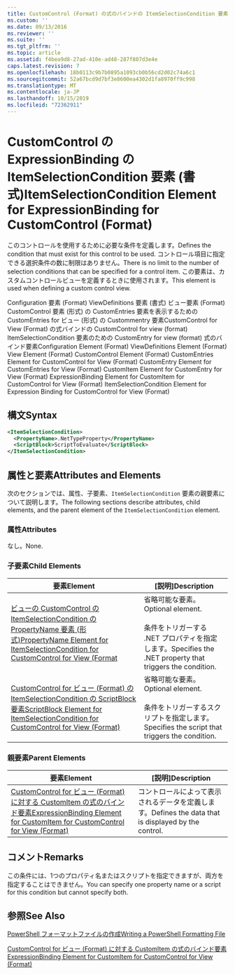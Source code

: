 ```yaml
---
title: CustomControl (Format) の式のバインドの ItemSelectionCondition 要素Microsoft Docs
ms.custom: ''
ms.date: 09/13/2016
ms.reviewer: ''
ms.suite: ''
ms.tgt_pltfrm: ''
ms.topic: article
ms.assetid: f4bea9d8-27ad-410e-ad48-287f807d3e4e
caps.latest.revision: 7
ms.openlocfilehash: 18b0113c9b7b0895a1093cb0b56cd2d02c74a6c1
ms.sourcegitcommit: 52a67bcd9d7bf3e8600ea4302d1fa8970ff9c998
ms.translationtype: MT
ms.contentlocale: ja-JP
ms.lasthandoff: 10/15/2019
ms.locfileid: "72362911"
---
```

# <a name="itemselectioncondition-element-for-expressionbinding-for-customcontrol-format"></a><span data-ttu-id="d17ca-102">CustomControl の ExpressionBinding の ItemSelectionCondition 要素 (書式)</span><span class="sxs-lookup"><span data-stu-id="d17ca-102">ItemSelectionCondition Element for ExpressionBinding for CustomControl (Format)</span></span>

<span data-ttu-id="d17ca-103">このコントロールを使用するために必要な条件を定義します。</span><span class="sxs-lookup"><span data-stu-id="d17ca-103">Defines the condition that must exist for this control to be used.</span></span> <span data-ttu-id="d17ca-104">コントロール項目に指定できる選択条件の数に制限はありません。</span><span class="sxs-lookup"><span data-stu-id="d17ca-104">There is no limit to the number of selection conditions that can be specified for a control item.</span></span> <span data-ttu-id="d17ca-105">この要素は、カスタムコントロールビューを定義するときに使用されます。</span><span class="sxs-lookup"><span data-stu-id="d17ca-105">This element is used when defining a custom control view.</span></span>

<span data-ttu-id="d17ca-106">Configuration 要素 (Format) ViewDefinitions 要素 (書式) ビュー要素 (Format) CustomControl 要素 (形式) の CustomEntries 要素を表示するための CustomEntries for ビュー (形式) の Custommentry 要素CustomControl for View (Format) の式バインドの CustomControl for view (format) ItemSelectionCondition 要素のための CustomEntry for view (format) 式のバインド要素</span><span class="sxs-lookup"><span data-stu-id="d17ca-106">Configuration Element (Format) ViewDefinitions Element (Format) View Element (Format) CustomControl Element (Format) CustomEntries Element for CustomControl for View (Format) CustomEntry Element for CustomEntries for View (Format) CustomItem Element for CustomEntry for View (Format) ExpressionBinding Element for CustomItem for CustomControl for View (Format) ItemSelectionCondition Element for Expression Binding for CustomControl for View (Format)</span></span>

## <a name="syntax"></a><span data-ttu-id="d17ca-107">構文</span><span class="sxs-lookup"><span data-stu-id="d17ca-107">Syntax</span></span>

```xml
<ItemSelectionCondition>
  <PropertyName>.NetTypeProperty</PropertyName>
  <ScriptBlock>ScriptToEvaluate</ScriptBlock>
</ItemSelectionCondition>
```

## <a name="attributes-and-elements"></a><span data-ttu-id="d17ca-108">属性と要素</span><span class="sxs-lookup"><span data-stu-id="d17ca-108">Attributes and Elements</span></span>

<span data-ttu-id="d17ca-109">次のセクションでは、属性、子要素、`ItemSelectionCondition` 要素の親要素について説明します。</span><span class="sxs-lookup"><span data-stu-id="d17ca-109">The following sections describe attributes, child elements, and the parent element of the `ItemSelectionCondition` element.</span></span>

### <a name="attributes"></a><span data-ttu-id="d17ca-110">属性</span><span class="sxs-lookup"><span data-stu-id="d17ca-110">Attributes</span></span>

<span data-ttu-id="d17ca-111">なし。</span><span class="sxs-lookup"><span data-stu-id="d17ca-111">None.</span></span>

### <a name="child-elements"></a><span data-ttu-id="d17ca-112">子要素</span><span class="sxs-lookup"><span data-stu-id="d17ca-112">Child Elements</span></span>

|<span data-ttu-id="d17ca-113">要素</span><span class="sxs-lookup"><span data-stu-id="d17ca-113">Element</span></span>|<span data-ttu-id="d17ca-114">[説明]</span><span class="sxs-lookup"><span data-stu-id="d17ca-114">Description</span></span>|
|-------------|-----------------|
|[<span data-ttu-id="d17ca-115">ビューの CustomControl の ItemSelectionCondition の PropertyName 要素 (形式)</span><span class="sxs-lookup"><span data-stu-id="d17ca-115">PropertyName Element for ItemSelectionCondition for CustomControl for View (Format</span></span>](./propertyname-element-for-itemselectioncondition-for-customcontrol-for-view-format.md)|<span data-ttu-id="d17ca-116">省略可能な要素。</span><span class="sxs-lookup"><span data-stu-id="d17ca-116">Optional element.</span></span><br /><br /> <span data-ttu-id="d17ca-117">条件をトリガーする .NET プロパティを指定します。</span><span class="sxs-lookup"><span data-stu-id="d17ca-117">Specifies the .NET property that triggers the condition.</span></span>|
|[<span data-ttu-id="d17ca-118">CustomControl for ビュー (Format) の ItemSelectionCondition の ScriptBlock 要素</span><span class="sxs-lookup"><span data-stu-id="d17ca-118">ScriptBlock Element for ItemSelectionCondition for CustomControl for View (Format)</span></span>](./scriptblock-element-for-itemselectioncondition-for-customcontrol-for-view-format.md)|<span data-ttu-id="d17ca-119">省略可能な要素。</span><span class="sxs-lookup"><span data-stu-id="d17ca-119">Optional element.</span></span><br /><br /> <span data-ttu-id="d17ca-120">条件をトリガーするスクリプトを指定します。</span><span class="sxs-lookup"><span data-stu-id="d17ca-120">Specifies the script that triggers the condition.</span></span>|

### <a name="parent-elements"></a><span data-ttu-id="d17ca-121">親要素</span><span class="sxs-lookup"><span data-stu-id="d17ca-121">Parent Elements</span></span>

|<span data-ttu-id="d17ca-122">要素</span><span class="sxs-lookup"><span data-stu-id="d17ca-122">Element</span></span>|<span data-ttu-id="d17ca-123">[説明]</span><span class="sxs-lookup"><span data-stu-id="d17ca-123">Description</span></span>|
|-------------|-----------------|
|[<span data-ttu-id="d17ca-124">CustomControl for ビュー (Format) に対する CustomItem の式のバインド要素</span><span class="sxs-lookup"><span data-stu-id="d17ca-124">ExpressionBinding Element for CustomItem for CustomControl for View (Format)</span></span>](./expressionbinding-element-for-customitem-for-customcontrol-for-view-format.md)|<span data-ttu-id="d17ca-125">コントロールによって表示されるデータを定義します。</span><span class="sxs-lookup"><span data-stu-id="d17ca-125">Defines the data that is displayed by the control.</span></span>|

## <a name="remarks"></a><span data-ttu-id="d17ca-126">コメント</span><span class="sxs-lookup"><span data-stu-id="d17ca-126">Remarks</span></span>

<span data-ttu-id="d17ca-127">この条件には、1つのプロパティ名またはスクリプトを指定できますが、両方を指定することはできません。</span><span class="sxs-lookup"><span data-stu-id="d17ca-127">You can specify one property name or a script for this condition but cannot specify both.</span></span>

## <a name="see-also"></a><span data-ttu-id="d17ca-128">参照</span><span class="sxs-lookup"><span data-stu-id="d17ca-128">See Also</span></span>

[<span data-ttu-id="d17ca-129">PowerShell フォーマットファイルの作成</span><span class="sxs-lookup"><span data-stu-id="d17ca-129">Writing a PowerShell Formatting File</span></span>](./writing-a-powershell-formatting-file.md)

[<span data-ttu-id="d17ca-130">CustomControl for ビュー (Format) に対する CustomItem の式のバインド要素</span><span class="sxs-lookup"><span data-stu-id="d17ca-130">ExpressionBinding Element for CustomItem for CustomControl for View (Format)</span></span>](./expressionbinding-element-for-customitem-for-customcontrol-for-view-format.md)
